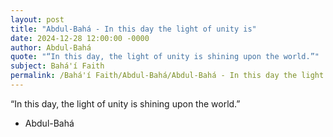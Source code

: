 ```yaml
---
layout: post
title: "Abdul-Bahá - In this day the light of unity is"
date: 2024-12-28 12:00:00 -0000
author: Abdul-Bahá
quote: "“In this day, the light of unity is shining upon the world.”"
subject: Bahá'í Faith
permalink: /Bahá'í Faith/Abdul-Bahá/Abdul-Bahá - In this day the light of unity is
---
```


“In this day, the light of unity is shining upon the world.”

- Abdul-Bahá
